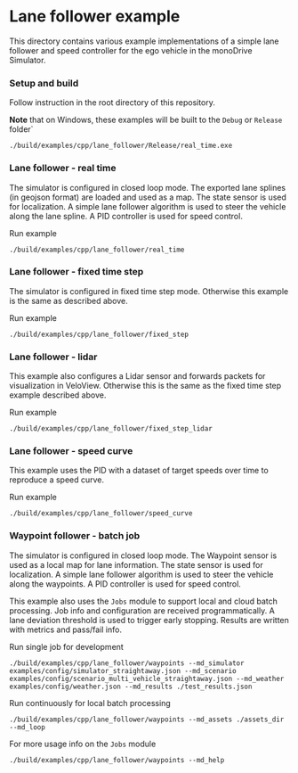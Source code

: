 # Lane follower example

This directory contains various example implementations of a simple lane follower and
speed controller for the ego vehicle in the monoDrive Simulator.


### Setup and build
Follow instruction in the root directory of this repository.


**Note** that on Windows, these examples will be built to the `Debug` or `Release` folder`
```
./build/examples/cpp/lane_follower/Release/real_time.exe
```


### Lane follower - real time
The simulator is configured in closed loop mode. The exported lane splines (in geojson format)
are loaded and used as a map. The state sensor is used for localization. A simple lane
follower algorithm is used to steer the vehicle along the lane spline. A PID controller
is used for speed control.

Run example
```
./build/examples/cpp/lane_follower/real_time
```



### Lane follower - fixed time step
The simulator is configured in fixed time step mode. Otherwise this example is the same as
described above.

Run example
```
./build/examples/cpp/lane_follower/fixed_step
```


### Lane follower - lidar
This example also configures a Lidar sensor and forwards packets for visualization in VeloView. Otherwise this is the same as the fixed time step example described above.

Run example
```
./build/examples/cpp/lane_follower/fixed_step_lidar
```


### Lane follower - speed curve
This example uses the PID with a dataset of target speeds over time to reproduce a speed curve.

Run example
```
./build/examples/cpp/lane_follower/speed_curve
```


### Waypoint follower - batch job

The simulator is configured in closed loop mode. The Waypoint sensor is used as a local map
for lane information. The state sensor is used for localization. A simple lane
follower algorithm is used to steer the vehicle along the waypoints. A PID controller
is used for speed control.

This example also uses the `Jobs` module to support local and cloud batch processing. Job
info and configuration are received programmatically. A lane deviation threshold is used to
trigger early stopping. Results are written with metrics and pass/fail info.


Run single job for development
```
./build/examples/cpp/lane_follower/waypoints --md_simulator examples/config/simulator_straightaway.json --md_scenario examples/config/scenario_multi_vehicle_straightaway.json --md_weather examples/config/weather.json --md_results ./test_results.json
```

Run continuously for local batch processing
```
./build/examples/cpp/lane_follower/waypoints --md_assets ./assets_dir --md_loop
```

For more usage info on the `Jobs` module
```
./build/examples/cpp/lane_follower/waypoints --md_help
```

